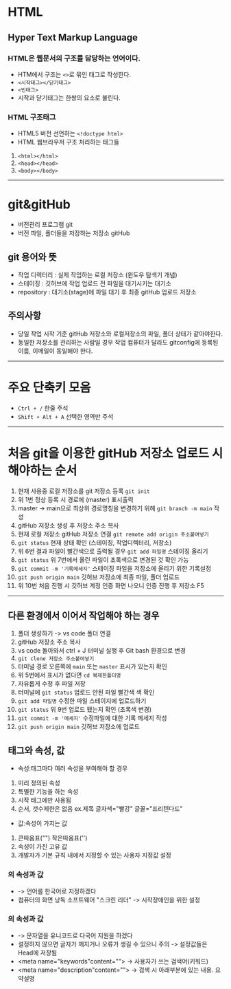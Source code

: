 # HTML
## Hyper Text Markup Language
### HTML은 웹문서의 구조를 담당하는 언어이다.
* HTM에서 구조는 `<>`로 묶인 태그로 작성한다.
* `<시작태그></닫기태그>`
* `<빈태그>`
* 시작과 닫기태그는 한쌍의 요소로 불린다.
### HTML 구조태그
* HTML5 버전 선언하는 `<!doctype html>`
* HTML 웹브라우저 구조 처리하는 태그들
1. `<html></html>`
2. `<head></head>`
3. `<body></body>`
----
# git&gitHub
* 버전관리 프로그램 git
* 버전 파일, 폴더들을 저장하는 저장소 gitHub
## git 용어와 뜻
* 작업 디렉터리 : 실제 작업하는 로컬 저장소 (윈도우 탐색기 개념)
* 스테이징 : 깃허브에 작업 업로드 전 파일을 대기시키는 대기소
* repository : 대기소(stage)에 파일 대기 후 최종 gitHub 업로드 저장소
## 주의사항
* 당일 작업 시작 기준 gitHub 저장소와 로컬저장소의 파일, 폴더 상태가 같아야한다.
* 동일한 저장소를 관리하는 사람일 경우 작업 컴퓨터가 달라도 gitconfig에 등록된 이름, 이메일이 동일해야 한다.
----
# 주요 단축키 모음
* `Ctrl + /` 한줄 주석
* `Shift + Alt + A` 선택한 영역만 주석
----
# 처음 git을 이용한 gitHub 저장소 업로드 시 해야하는 순서
1. 현재 사용중 로컬 저장소를 git 저장소 등록 `git init`
2. 위 1번 정상 등록 시 경로에 (master) 표시출력
3. master -> main으로 최상위 경로명칭을 변경하기 위해 `git branch -m main` 작성
4. gitHub 저장소 생성 후 저장소 주소 복사
5. 현재 로컬 저장소 gitHub 저장소 연결 `git remote add origin 주소붙여넣기`
6. `git status` 현재 상태 확인 (스테이징, 작업디렉터리, 저장소)
7. 위 6번 결과 파일이 빨간색으로 출력될 경우 `git add 파일명` 스테이징 올리기
8. `git status` 위 7번에서 올린 파일이 초록색으로 변경된 것 확인 가능
9. `git commit -m '기록메세지'` 스테이징 파일을 저장소에 올리기 위한 기록설정
10. `git push origin main` 깃허브 저장소에 최종 파일, 폴더 업로드
11. 위 10번 처음 진행 시 깃허브 계정 인증 화면 나오니 인증 진행 후 저장소 F5
----
## 다른 환경에서 이어서 작업해야 하는 경우
1. 폴더 생성하기 -> vs code 폴더 연결
2. gitHub 저장소 주소 복사
3. vs code 돌아와서 ctrl + J 터미널 실행 후 Git bash 환경으로 변경
4. `git clone 저장소 주소붙여넣기`
5. 터미널 경로 오른쪽에 `main` 또는 `master` 표시가 있는지 확인
6. 위 5번에서 표시가 없다면 `cd 복제한폴더명`
7. 자유롭게 수정 후 파일 저장
8. 터미널에 `git status` 업로드 안된 파일 빨간색 색 확인
9. `git add 파일명` 수정한 파일 스테이지에 업로드하기
10. `git status` 위 9번 업로드 됐는지 확인 (초록색 변경)
11. `git commit -m '메세지'` 수정파일에 대한 기록 메세지 작성
12. `git push origin main` 깃허브 저장소에 업로드
## 태그와 속성, 값
* 속성:태그마다 여러 속성을 부여해야 할 경우
1. 미리 정의된 속성
2. 특별한 기능을 하는 속성
3. 시작 태그에만 사용됨
4. 순서, 갯수제한은 없음 ex.제목 글자색="빨강" 글꼴="프리텐다드"
* 값:속성이 가지는 값
1. 큰따옴표("") 작은따옴표('')
2. 속성이 가진 고유 값
3. 개발자가 기본 규칙 내에서 지정할 수 있는 사용자 지정값 설정
### <html>의 속성과 값
* <html lang="ko"> -> 언어를 한국어로 지정하겠다
* 컴퓨터의 화면 낭독 소프트웨어 "스크린 리더" -> 시작장애인을 위한 설정
### <meta>의 속성과 값
* <meta charset="UTF-8"> -> 문자열을 유니코드로 다국어 지원을 하겠다
* 설정하지 않으면 글자가 깨지거나 오류가 생길 수 있으니 주의 -> 설정값들은 Head에 저장됨
* <meta name="keywords"content=""> -> 사용자가 쓰는 검색어(키워드)
* <meta name="description"content=""> -> 검색 시 아래부분에 있는 내용. 요약설명